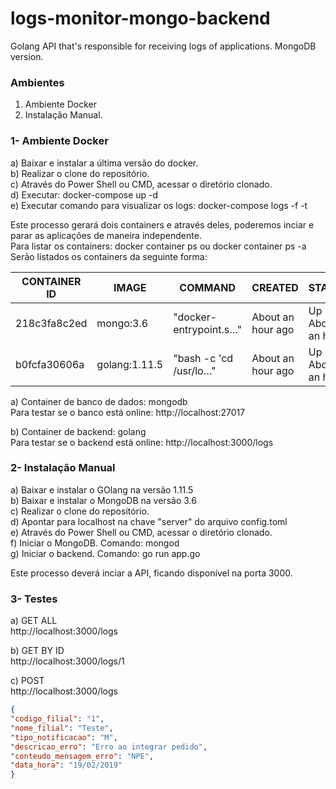 # logs-monitor-mongo-backend
Golang API that's responsible for receiving logs of applications.
MongoDB version.

### Ambientes
1) Ambiente Docker  
2) Instalação Manual.  

### 1- Ambiente Docker
a) Baixar e instalar a última versão do docker.  
b) Realizar o clone do repositório.  
c) Através do Power Shell ou CMD, acessar o diretório clonado.  
d) Executar: docker-compose up -d  
e) Executar comando para visualizar os logs: docker-compose logs -f -t   

Este processo gerará dois containers e através deles, poderemos inciar e parar as aplicações de maneira independente.  
Para listar os containers: docker container ps ou docker container ps -a  
Serão listados os containers da seguinte forma:  

|CONTAINER ID | IMAGE | COMMAND | CREATED | STATUS | PORTS | NAMES |
|-------------|-------|---------|---------|--------|-------|-------|
|218c3fa8c2ed|mongo:3.6|"docker-entrypoint.s…"|About an hour ago|Up About an hour| 0.0.0.0:27017->27017/tcp|logs-monitor-api_db_1
|b0fcfa30606a|golang:1.11.5|"bash -c 'cd /usr/lo…"|About an hour ago|Up About an hour|0.0.0.0:3000->3000/tcp|logs-monitor-api_backend_1

a) Container de banco de dados: mongodb  
Para testar se o banco está online: http://localhost:27017  

b) Container de backend: golang  
Para testar se o backend está online: http://localhost:3000/logs  

### 2- Instalação Manual
a) Baixar e instalar o GOlang na versão 1.11.5  
b) Baixar e instalar o MongoDB na versão 3.6  
c) Realizar o clone do repositório.  
d) Apontar para localhost na chave "server" do arquivo config.toml  
e) Através do Power Shell ou CMD, acessar o diretório clonado.  
f) Iniciar o MongoDB. Comando: mongod  
g) Iniciar o backend. Comando: go run app.go  

Este processo deverá inciar a API, ficando disponível na porta 3000.  

### 3- Testes
a) GET ALL  
http://localhost:3000/logs  

b) GET BY ID  
http://localhost:3000/logs/1  

c) POST  
http://localhost:3000/logs  
```json
{
"codigo_filial": "1",
"nome_filial": "Teste",
"tipo_notificacao": "M",
"descricao_erro": "Erro ao integrar pedido",
"conteudo_mensagem_erro": "NPE",
"data_hora": "19/02/2019"
}
```


